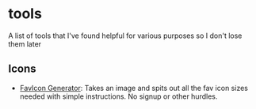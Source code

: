 # tools
A list of tools that I've found helpful for various purposes so I don't lose them later

## Icons

* [FavIcon Generator](https://favicon.io/): Takes an image and spits out all the fav icon sizes needed with simple instructions. No signup or other hurdles.


